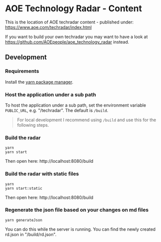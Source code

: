 # AOE Technology Radar - Content

This is the location of AOE techradar content - published under: https://www.aoe.com/techradar/index.html

If you want to build your own techradar you may want to have a look at https://github.com/AOEpeople/aoe_technology_radar instead.

## Development
### Requirements
Install the [yarn package manager](https://yarnpkg.com/getting-started/install).

### Host the application under a sub path
To host the application under a sub path, set the environment variable `PUBLIC_URL`, e.g. "/techradar".
The default is `/build`.

> For local development I recommend using `/build` and use this for the following steps. 

### Build the radar
```
yarn
yarn start
```

Then open here: http://localhost:8080/build

### Build the radar with static files
```
yarn
yarn start:static
```

Then open here: http://localhost:8080/build

### Regenerate the json file based on your changes on md files
```
yarn generateJson
```

You can do this while the server is running.
You can find the newly created rd.json in "/build/rd.json". 
